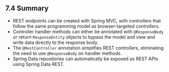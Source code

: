 ## 7.4 Summary

* REST endpoints can be created with Spring MVC, with controllers that follow the same programming model as browser-targeted controllers.
* Controller handler methods can either be annotated with `@ResponseBody` or return `ResponseEntity` objects to bypass the model and view and write data directly to the response body.
* The `@RestController` annotation simplifies REST controllers, eliminating the need to use `@ResponseBody` on handler methods.
* Spring Data repositories can automatically be exposed as REST APIs using Spring Data REST.
